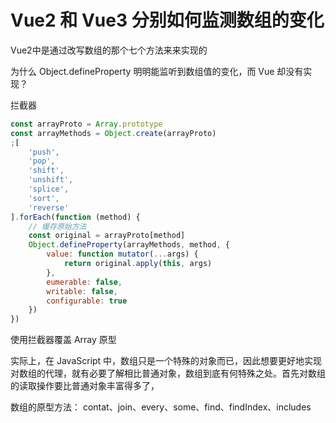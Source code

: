 # Vue2 和 Vue3 分别如何监测数组的变化
Vue2中是通过改写数组的那个七个方法来来实现的

为什么 Object.defineProperty 明明能监听到数组值的变化，而 Vue 却没有实现？

拦截器

```javascript
const arrayProto = Array.prototype
const arrayMethods = Object.create(arrayProto)
;[
    'push',
    'pop',
    'shift',
    'unshift',
    'splice',
    'sort',
    'reverse'
].forEach(function (method) {
    // 缓存原始方法
    const original = arrayProto[method]
    Object.defineProperty(arrayMethods, method, {
        value: function mutator(...args) {
            return original.apply(this, args)
        },
        eumerable: false,
        writable: false,
        configurable: true
    })
})
```

使用拦截器覆盖 Array 原型



实际上，在 JavaScript 中，数组只是一个特殊的对象而已，因此想要更好地实现对数组的代理，就有必要了解相比普通对象，数组到底有何特殊之处。首先对数组的读取操作要比普通对象丰富得多了，

数组的原型方法： contat、join、every、some、find、findIndex、includes